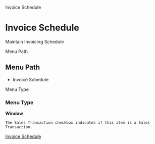 
Invoice Schedule
# Invoice Schedule


Maintain Invoicing Schedule

Menu Path
## Menu Path



- Invoice Schedule

Menu Type
### Menu Type

**Window**

```
The Sales Transaction checkbox indicates if this item is a Sales Transaction.
```

[Invoice Schedule](functional-guide/window/window-invoice-schedule.md)